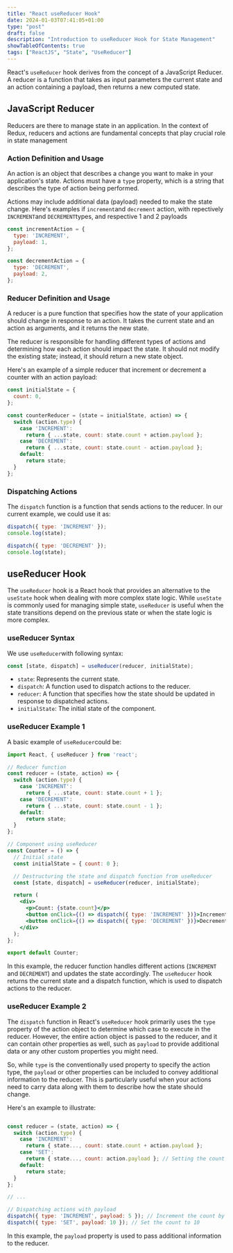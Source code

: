 ```yaml
---
title: "React useReducer Hook"
date: 2024-01-03T07:41:05+01:00
type: "post"
draft: false 
description: "Introduction to useReducer Hook for State Management"
showTableOfContents: true
tags: ["ReactJS", "State", "UseReducer"]
---
```


React's `useReducer` hook derives from the concept of a JavaScript Reducer. A reducer is a function that takes as input parameters the current state and an action containing a payload, then returns a new computed state.

## JavaScript Reducer

Reducers are there to manage state in an application. In the context of Redux, reducers and actions are fundamental concepts that play crucial role in state management

### Action Definition and Usage

An action is an object that describes a change you want to make in your application's state. Actions must have a `type` property, which is a string that describes the type of action being performed.

Actions may include additional data (payload) needed to make the state change.
Here's examples if `increment`and `decrement` action, with repectively `INCREMENT`and `DECREMENT`types, and respective 1 and 2 payloads
```javascript
const incrementAction = {
  type: 'INCREMENT',
  payload: 1,
};

const decrementAction = {
  type: 'DECREMENT',
  payload: 2,
};
```

### Reducer Definition and Usage

A reducer is a pure function that specifies how the state of your application should change in response to an action. It takes the current state and an action as arguments, and it returns the new state.

The reducer is responsible for handling different types of actions and determining how each action should impact the state.
It should not modify the existing state; instead, it should return a new state object.

Here's an example of a simple reducer that increment or decrement a counter with an action payload:
```javascript
const initialState = {
  count: 0,
};

const counterReducer = (state = initialState, action) => {
  switch (action.type) {
    case 'INCREMENT':
      return { ...state, count: state.count + action.payload };
    case 'DECREMENT':
      return { ...state, count: state.count - action.payload };
    default:
      return state;
  }
};
```

### Dispatching Actions

The `dispatch` function is a function that sends actions to the reducer. In our current example, we could use it as:
```javascript
dispatch({ type: 'INCREMENT' });
console.log(state); 

dispatch({ type: 'DECREMENT' });
console.log(state);
```

## useReducer Hook

The `useReducer` hook is a React hook that provides an alternative to the `useState` hook when dealing with more complex state logic. While `useState` is commonly used for managing simple state, `useReducer` is useful when the state transitions depend on the previous state or when the state logic is more complex.

### useReducer Syntax

We use `useReducer`with following syntax:
```jsx
const [state, dispatch] = useReducer(reducer, initialState);
```
* `state`: Represents the current state.
* `dispatch`: A function used to dispatch actions to the reducer.
* `reducer`: A function that specifies how the state should be updated in response to dispatched actions.
* `initialState`: The initial state of the component.

### useReducer Example 1 
A basic example of `useReducer`could be:
```jsx
import React, { useReducer } from 'react';

// Reducer function
const reducer = (state, action) => {
  switch (action.type) {
    case 'INCREMENT':
      return { ...state, count: state.count + 1 };
    case 'DECREMENT':
      return { ...state, count: state.count - 1 };
    default:
      return state;
  }
};

// Component using useReducer
const Counter = () => {
  // Initial state
  const initialState = { count: 0 };

  // Destructuring the state and dispatch function from useReducer
  const [state, dispatch] = useReducer(reducer, initialState);

  return (
    <div>
      <p>Count: {state.count}</p>
      <button onClick={() => dispatch({ type: 'INCREMENT' })}>Increment</button>
      <button onClick={() => dispatch({ type: 'DECREMENT' })}>Decrement</button>
    </div>
  );
};

export default Counter;
```
In this example, the reducer function handles different actions (`INCREMENT` and `DECREMENT`) and updates the state accordingly. The `useReducer` hook returns the current state and a dispatch function, which is used to dispatch actions to the reducer.

### useReducer Example 2
The `dispatch` function in React's `useReducer` hook primarily uses the `type` property of the action object to determine which case to execute in the reducer. However, the entire action object is passed to the reducer, and it can contain other properties as well, such as `payload` to provide additional data or any other custom properties you might need.

So, while `type` is the conventionally used property to specify the action type, the `payload` or other properties can be included to convey additional information to the reducer. This is particularly useful when your actions need to carry data along with them to describe how the state should change.

Here's an example to illustrate:
```jsx

const reducer = (state, action) => {
  switch (action.type) {
    case 'INCREMENT':
      return { state..., count: state.count + action.payload };
    case 'SET':
      return { state..., count: action.payload }; // Setting the count to a specific value
    default:
      return state;
  }
};

// ...

// Dispatching actions with payload
dispatch({ type: 'INCREMENT', payload: 5 }); // Increment the count by 5
dispatch({ type: 'SET', payload: 10 }); // Set the count to 10

```
In this example, the `payload` property is used to pass additional information to the reducer. 